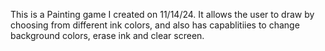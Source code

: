This is a Painting game I created on 11/14/24. It allows the user to draw by choosing from different ink colors, and also has capablitiies to change background colors, erase ink and clear screen.
